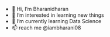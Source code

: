 - 👋 Hi, I’m Bharanidharan
- 👀 I’m interested in learning new things
- 🌱 I’m currently learning Data Science
- 📫 reach me @iambharani08

<!---
iambharani08 is a ✨ special ✨ repository because its `README.md` (this file) appears on your GitHub profile.
You can click the Preview link to take a look at your changes.
--->
